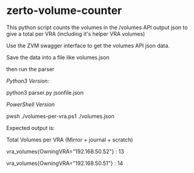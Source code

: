 # zerto-volume-counter

This python script counts the volumes in the /volumes API output json to give a total per VRA (including it's helper VRA volumes)

Use the ZVM swagger interface to get the volumes API json data. 

Save the data into a file like volumes.json

then run the parser

*Python3 Version:*

python3 parser.py jsonfile.json

*PowerShell Version*

pwsh ./volumes-per-vra.ps1 ./volumes.json

Expected output is:

Total Volumes per VRA (Mirror + journal + scratch)

vra_volumes{OwningVRA="192.168.50.52"} : 13

vra_volumes{OwningVRA="192.168.50.51"} : 14
